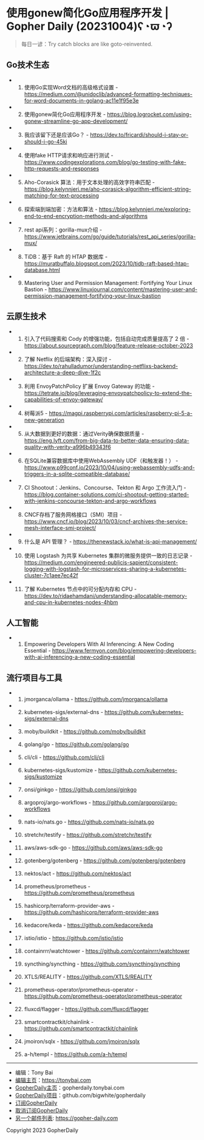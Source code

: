 # 使用gonew简化Go应用程序开发 | Gopher Daily (20231004)ʕ◔ϖ◔ʔ

>每日一谚：Try catch blocks are like goto-reinvented.

## Go技术生态


- 1. 使用Go实现Word文档的高级格式设置 - https://medium.com/@unidoclib/advanced-formatting-techniques-for-word-documents-in-golang-ac11e1f95e3e

- 2. 使用gonew简化Go应用程序开发 - https://blog.logrocket.com/using-gonew-streamline-go-app-development/

- 3. 我应该留下还是应该Go？ - https://dev.to/fricardi/should-i-stay-or-should-i-go-45ki

- 4. 使用fake HTTP请求和响应进行测试 - https://www.codingexplorations.com/blog/go-testing-with-fake-http-requests-and-responses

- 5. Aho-Corasick 算法：用于文本处理的高效字符串匹配 - https://blog.kelynnjeri.me/aho-corasick-algorithm-efficient-string-matching-for-text-processing

- 6. 探索端到端加密：方法和算法 - https://blog.kelynnjeri.me/exploring-end-to-end-encryption-methods-and-algorithms

- 7. rest api系列：gorilla-mux介绍 - https://www.jetbrains.com/go/guide/tutorials/rest_api_series/gorilla-mux/

- 8. TiDB：基于 Raft 的 HTAP 数据库 - https://muratbuffalo.blogspot.com/2023/10/tidb-raft-based-htap-database.html

- 9. Mastering User and Permission Management: Fortifying Your Linux Bastion - https://www.linuxjournal.com/content/mastering-user-and-permission-management-fortifying-your-linux-bastion


## 云原生技术


- 1. 引入了代码搜索和 Cody 的增强功能，包括自动完成质量提高了 2 倍 - https://about.sourcegraph.com/blog/feature-release-october-2023

- 2. 了解 Netflix 的后端架构：深入探讨 - https://dev.to/rahulladumor/understanding-netflixs-backend-architecture-a-deep-dive-1f2c

- 3. 利用 EnvoyPatchPolicy 扩展 Envoy Gateway 的功能 - https://tetrate.io/blog/leveraging-envoypatchpolicy-to-extend-the-capabilities-of-envoy-gateway/

- 4. 树莓派5 - https://magpi.raspberrypi.com/articles/raspberry-pi-5-a-new-generation

- 5. 从大数据到更好的数据：通过Verity确保数据质量 - https://eng.lyft.com/from-big-data-to-better-data-ensuring-data-quality-with-verity-a996b49343f6

- 6. 在SQLite兼容数据库中使用WebAssembly UDF（和触发器！） - https://www.p99conf.io/2023/10/04/using-webassembly-udfs-and-triggers-in-a-sqlite-compatible-database/

- 7. CI Shootout：Jenkins、Concourse、Tekton 和 Argo 工作流入门 - https://blog.container-solutions.com/ci-shootout-getting-started-with-jenkins-concourse-tekton-and-argo-workflows

- 8. CNCF存档了服务网格接口（SMI）项目 - https://www.cncf.io/blog/2023/10/03/cncf-archives-the-service-mesh-interface-smi-project/

- 9. 什么是 API 管理？ - https://thenewstack.io/what-is-api-management/

- 10. 使用 Logstash 为共享 Kubernetes 集群的微服务提供一致的日志记录 - https://medium.com/engineered-publicis-sapient/consistent-logging-with-logstash-for-microservices-sharing-a-kubernetes-cluster-7c1aee7ec42f

- 11. 了解 Kubernetes 节点中的可分配内存和 CPU - https://dev.to/ridaehamdani/understanding-allocatable-memory-and-cpu-in-kubernetes-nodes-4hbm


## 人工智能


- 1. Empowering Developers With AI Inferencing: A New Coding Essential - https://www.fermyon.com/blog/empowering-developers-with-ai-inferencing-a-new-coding-essential


## 流行项目与工具


- 1. jmorganca/ollama - https://github.com/jmorganca/ollama

- 2. kubernetes-sigs/external-dns - https://github.com/kubernetes-sigs/external-dns

- 3. moby/buildkit - https://github.com/moby/buildkit

- 4. golang/go - https://github.com/golang/go

- 5. cli/cli - https://github.com/cli/cli

- 6. kubernetes-sigs/kustomize - https://github.com/kubernetes-sigs/kustomize

- 7. onsi/ginkgo - https://github.com/onsi/ginkgo

- 8. argoproj/argo-workflows - https://github.com/argoproj/argo-workflows

- 9. nats-io/nats.go - https://github.com/nats-io/nats.go

- 10. stretchr/testify - https://github.com/stretchr/testify

- 11. aws/aws-sdk-go - https://github.com/aws/aws-sdk-go

- 12. gotenberg/gotenberg - https://github.com/gotenberg/gotenberg

- 13. nektos/act - https://github.com/nektos/act

- 14. prometheus/prometheus - https://github.com/prometheus/prometheus

- 15. hashicorp/terraform-provider-aws - https://github.com/hashicorp/terraform-provider-aws

- 16. kedacore/keda - https://github.com/kedacore/keda

- 17. istio/istio - https://github.com/istio/istio

- 18. containrrr/watchtower - https://github.com/containrrr/watchtower

- 19. syncthing/syncthing - https://github.com/syncthing/syncthing

- 20. XTLS/REALITY - https://github.com/XTLS/REALITY

- 21. prometheus-operator/prometheus-operator - https://github.com/prometheus-operator/prometheus-operator

- 22. fluxcd/flagger - https://github.com/fluxcd/flagger

- 23. smartcontractkit/chainlink - https://github.com/smartcontractkit/chainlink

- 24. jmoiron/sqlx - https://github.com/jmoiron/sqlx

- 25. a-h/templ - https://github.com/a-h/templ


----

- 编辑：Tony Bai
- [编辑主页](https://tonybai.com)：https://tonybai.com
- [GopherDaily主页](https://gopherdaily.tonybai.com)：gopherdaily.tonybai.com
- [GopherDaily项目](https://github.com/bigwhite/gopherdaily)：github.com/bigwhite/gopherdaily
- [订阅GopherDaily](https://gopherdaily.tonybai.com/subscribe)
- [取消订阅GopherDaily](https://gopherdaily.tonybai.com/unsubscribe)
- [另一个邮件列表](https://gopher-daily.com): https://gopher-daily.com

Copyright 2023 GopherDaily
